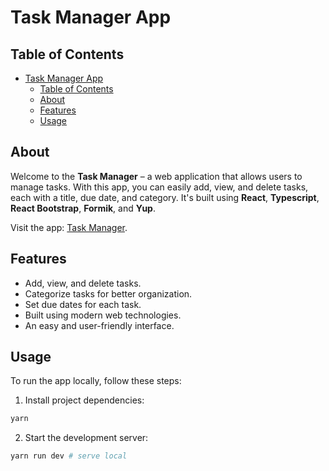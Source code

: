 # Task Manager App

## Table of Contents

- [Task Manager App](#task-manager-app)
  - [Table of Contents](#table-of-contents)
  - [About ](#about)
  - [Features](#features)
  - [Usage ](#usage)

## About

Welcome to the **Task Manager** – a web application that allows users to manage tasks. With this app, you can easily add, view, and delete tasks, each with a title, due date, and category. It's built using **React**, **Typescript**, **React Bootstrap**, **Formik**, and **Yup**.

Visit the app: [Task Manager](https://jl991124-task-manager.netlify.app).

## Features

- Add, view, and delete tasks.
- Categorize tasks for better organization.
- Set due dates for each task.
- Built using modern web technologies.
- An easy and user-friendly interface.

## Usage

To run the app locally, follow these steps:

1. Install project dependencies:
```bash
yarn 
```

2. Start the development server:
```bash
yarn run dev # serve local
```
